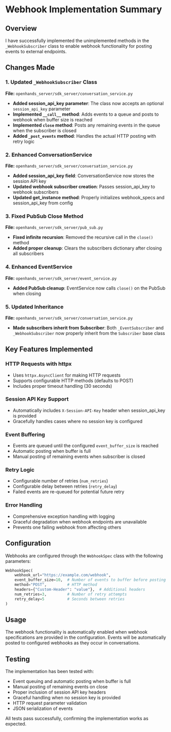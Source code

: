 # Webhook Implementation Summary

## Overview
I have successfully implemented the unimplemented methods in the `_WebhookSubscriber` class to enable webhook functionality for posting events to external endpoints.

## Changes Made

### 1. Updated `_WebhookSubscriber` Class
**File:** `openhands_server/sdk_server/conversation_service.py`

- **Added session_api_key parameter**: The class now accepts an optional `session_api_key` parameter
- **Implemented `__call__` method**: Adds events to a queue and posts to webhook when buffer size is reached
- **Implemented `close` method**: Posts any remaining events in the queue when the subscriber is closed
- **Added `_post_events` method**: Handles the actual HTTP posting with retry logic

### 2. Enhanced ConversationService
**File:** `openhands_server/sdk_server/conversation_service.py`

- **Added session_api_key field**: ConversationService now stores the session API key
- **Updated webhook subscriber creation**: Passes session_api_key to webhook subscribers
- **Updated get_instance method**: Properly initializes webhook_specs and session_api_key from config

### 3. Fixed PubSub Close Method
**File:** `openhands_server/sdk_server/pub_sub.py`

- **Fixed infinite recursion**: Removed the recursive call in the `close()` method
- **Added proper cleanup**: Clears the subscribers dictionary after closing all subscribers

### 4. Enhanced EventService
**File:** `openhands_server/sdk_server/event_service.py`

- **Added PubSub cleanup**: EventService now calls `close()` on the PubSub when closing

### 5. Updated Inheritance
**File:** `openhands_server/sdk_server/conversation_service.py`

- **Made subscribers inherit from Subscriber**: Both `_EventSubscriber` and `_WebhookSubscriber` now properly inherit from the `Subscriber` base class

## Key Features Implemented

### HTTP Requests with httpx
- Uses `httpx.AsyncClient` for making HTTP requests
- Supports configurable HTTP methods (defaults to POST)
- Includes proper timeout handling (30 seconds)

### Session API Key Support
- Automatically includes `X-Session-API-Key` header when session_api_key is provided
- Gracefully handles cases where no session key is configured

### Event Buffering
- Events are queued until the configured `event_buffer_size` is reached
- Automatic posting when buffer is full
- Manual posting of remaining events when subscriber is closed

### Retry Logic
- Configurable number of retries (`num_retries`)
- Configurable delay between retries (`retry_delay`)
- Failed events are re-queued for potential future retry

### Error Handling
- Comprehensive exception handling with logging
- Graceful degradation when webhook endpoints are unavailable
- Prevents one failing webhook from affecting others

## Configuration

Webhooks are configured through the `WebhookSpec` class with the following parameters:

```python
WebhookSpec(
    webhook_url="https://example.com/webhook",
    event_buffer_size=10,  # Number of events to buffer before posting
    method="POST",         # HTTP method
    headers={"Custom-Header": "value"},  # Additional headers
    num_retries=3,         # Number of retry attempts
    retry_delay=5          # Seconds between retries
)
```

## Usage

The webhook functionality is automatically enabled when webhook specifications are provided in the configuration. Events will be automatically posted to configured webhooks as they occur in conversations.

## Testing

The implementation has been tested with:
- Event queuing and automatic posting when buffer is full
- Manual posting of remaining events on close
- Proper inclusion of session API key headers
- Graceful handling when no session key is provided
- HTTP request parameter validation
- JSON serialization of events

All tests pass successfully, confirming the implementation works as expected.
